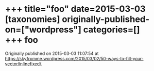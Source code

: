 +++
title="foo"
date=2015-03-03
[taxonomies]
originally-published-on=["wordpress"]
categories=[]
+++
foo
===


Originally published on 2015-03-03 11:07:54 at https://skyfromme.wordpress.com/2015/03/02/50-ways-to-fill-your-vector/inlinefixed/.
